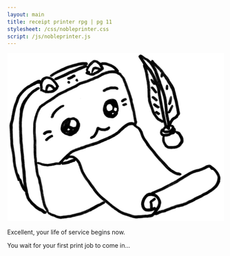 ```yaml
---
layout: main
title: receipt printer rpg | pg 11
stylesheet: /css/nobleprinter.css
script: /js/nobleprinter.js
---
```


<div class="container" id="sakura">
	<div class="sakura"><span></span><span></span><span></span><span></span>
		<span></span><span></span><span></span><span></span><span></span>
		<span></span><span></span><span></span><span></span><span></span>
		<span></span><span></span><span></span><span></span><span></span>
		<span></span><span></span><span></span><span></span><span></span>
		<span></span><span></span><span></span><span></span><span></span>
		<span></span><span></span><span></span><span></span><span></span>
		<span></span><span></span><span></span><span></span><span></span>
		<span></span><span></span><span></span><span></span><span></span>
		<span></span><span></span><span></span><span></span><span></span>
	</div>
</div>

<section id="selection-welcome">

<p><img src="/images/choice-noble.png">

Excellent, your life of service begins now.

</section>

<section id="selection-now-we-wait" class="hidden">

<p>You wait for your first print job to come in...

</section>

<section id="orders" class="hidden" hidden>
<div class="box" id="order1">
  <h1>Order #1</h1>
  <p>Hello! I'd love a cute sticker please :)</p>

  <div class="instructions">
    <span>️✏️</span>
    Return to your paper zine!<br>
    Turn to page X and follow the instructions.
  </div>
</div>

<div class="box narrow" id="compbox1">
  <h2>Completion code:</h2>
  <form>
    <label>
      <input type="text" min="0" maxlength="4" name="code" id="completioncode"/>
    </label>
    <input type="button" value="next order"/>
  </form>
</div>

</section>
<div id="bg" class="hidden"></div>